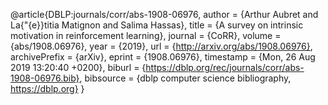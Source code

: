 @article{DBLP:journals/corr/abs-1908-06976,
  author    = {Arthur Aubret and
               La{\"{e}}titia Matignon and
               Salima Hassas},
  title     = {A survey on intrinsic motivation in reinforcement learning},
  journal   = {CoRR},
  volume    = {abs/1908.06976},
  year      = {2019},
  url       = {http://arxiv.org/abs/1908.06976},
  archivePrefix = {arXiv},
  eprint    = {1908.06976},
  timestamp = {Mon, 26 Aug 2019 13:20:40 +0200},
  biburl    = {https://dblp.org/rec/journals/corr/abs-1908-06976.bib},
  bibsource = {dblp computer science bibliography, https://dblp.org}
}